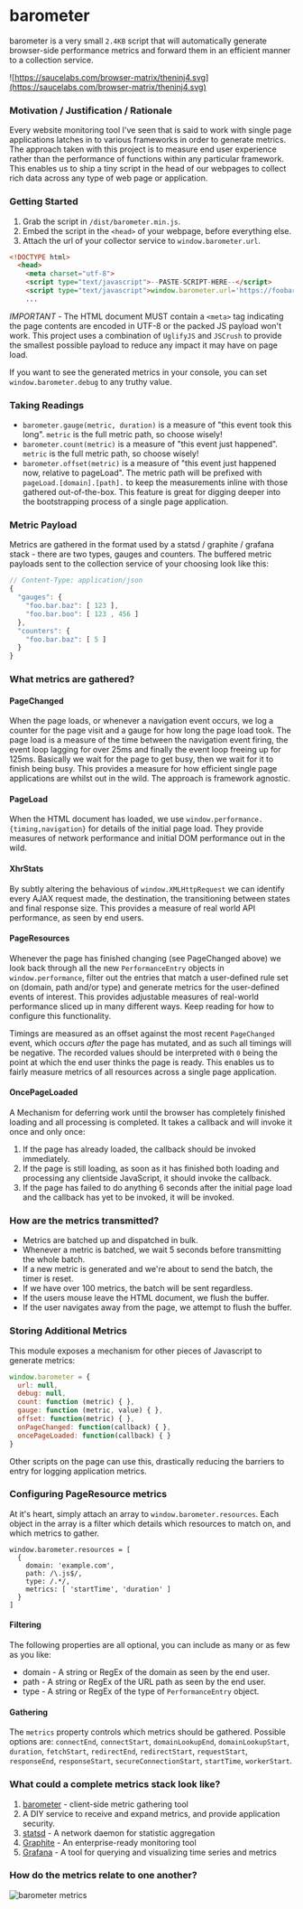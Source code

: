 # barometer

barometer is a very small `2.4KB` script that will automatically generate browser-side performance metrics and forward them in an efficient manner to a collection service.

![https://saucelabs.com/browser-matrix/theninj4.svg](https://saucelabs.com/browser-matrix/theninj4.svg)

### Motivation / Justification / Rationale

Every website monitoring tool I've seen that is said to work with single page applications latches in to various frameworks in order to generate metrics. The approach taken with this project is to measure end user experience rather than the performance of functions within any particular framework. This enables us to ship a tiny script in the head of our webpages to collect rich data across any type of web page or application.

### Getting Started

1. Grab the script in `/dist/barometer.min.js`.
2. Embed the script in the `<head>` of your webpage, before everything else.
3. Attach the url of your collector service to `window.barometer.url`.

```html
<!DOCTYPE html>
  <head>
    <meta charset="utf-8">
    <script type="text/javascript">--PASTE-SCRIPT-HERE--</script>
    <script type="text/javascript">window.barometer.url='https://foobar'</script>
    ...
```

*IMPORTANT* - The HTML document MUST contain a `<meta>` tag indicating the page contents are encoded in UTF-8 or the packed JS payload won't work. This project uses a combination of `UglifyJS` and `JSCrush` to provide the smallest possible payload to reduce any impact it may have on page load.

If you want to see the generated metrics in your console, you can set `window.barometer.debug` to any truthy value.

### Taking Readings

* `barometer.gauge(metric, duration)` is a measure of "this event took this long". `metric` is the full metric path, so choose wisely!
* `barometer.count(metric)` is a measure of "this event just happened". `metric` is the full metric path, so choose wisely!
* `barometer.offset(metric)` is a measure of "this event just happened now, relative to pageLoad". The metric path will be prefixed with `pageLoad.[domain].[path].` to keep the measurements inline with those gathered out-of-the-box. This feature is great for digging deeper into the bootstrapping process of a single page application.

### Metric Payload

Metrics are gathered in the format used by a statsd / graphite / grafana stack - there are two types, gauges and counters. The buffered metric payloads sent to the collection service of your choosing look like this:
```javascript
// Content-Type: application/json
{
  "gauges": {
    "foo.bar.baz": [ 123 ],
    "foo.bar.boo": [ 123 , 456 ]
  },
  "counters": {
    "foo.bar.baz": [ 5 ]
  }
}
```

### What metrics are gathered?

#### PageChanged
When the page loads, or whenever a navigation event occurs, we log a counter for the page visit and a gauge for how long the page load took. The page load is a measure of the time between the navigation event firing, the event loop lagging for over 25ms and finally the event loop freeing up for 125ms. Basically we wait for the page to get busy, then we wait for it to finish being busy. This provides a measure for how efficient single page applications are whilst out in the wild. The approach is framework agnostic.

#### PageLoad
When the HTML document has loaded, we use `window.performance.{timing,navigation}` for details of the initial page load. They provide measures of network performance and initial DOM performance out in the wild.

#### XhrStats
By subtly altering the behavious of `window.XMLHttpRequest` we can identify every AJAX request made, the destination, the transitioning between states and final response size. This provides a measure of real world API performance, as seen by end users.

#### PageResources
Whenever the page has finished changing (see PageChanged above) we look back through all the new `PerformanceEntry` objects in `window.performance`, filter out the entries that match a user-defined rule set on (domain, path and/or type) and generate metrics for the user-defined events of interest. This provides adjustable measures of real-world performance sliced up in many different ways. Keep reading for how to configure this functionality.

Timings are measured as an offset against the most recent `PageChanged` event, which occurs *after* the page has mutated, and as such all timings will be negative. The recorded values should be interpreted with `0` being the point at which the end user thinks the page is ready. This enables us to fairly measure metrics of all resources across a single page application.

#### OncePageLoaded
A Mechanism for deferring work until the browser has completely finished loading and all processing is completed. It takes a callback and will invoke it once and only once:

1. If the page has already loaded, the callback should be invoked immediately.
2. If the page is still loading, as soon as it has finished both loading and processing any clientside JavaScript, it should invoke the callback.
3. If the page has failed to do anything 6 seconds after the initial page load and the callback has yet to be invoked, it will be invoked.


### How are the metrics transmitted?

* Metrics are batched up and dispatched in bulk.
* Whenever a metric is batched, we wait 5 seconds before transmitting the whole batch.
* If a new metric is generated and we're about to send the batch, the timer is reset.
* If we have over 100 metrics, the batch will be sent regardless.
* If the users mouse leave the HTML document, we flush the buffer.
* If the user navigates away from the page, we attempt to flush the buffer.

### Storing Additional Metrics

This module exposes a mechanism for other pieces of Javascript to generate metrics:
```javascript
window.barometer = {
  url: null,
  debug: null,
  count: function (metric) { },
  gauge: function (metric, value) { },
  offset: function(metric) { },
  onPageChanged: function(callback) { },
  oncePageLoaded: function(callback) { }
}
```
Other scripts on the page can use this, drastically reducing the barriers to entry for logging application metrics.

### Configuring PageResource metrics

At it's heart, simply attach an array to `window.barometer.resources`. Each object in the array is a filter which details which resources to match on, and which metrics to gather.

```
window.barometer.resources = [
  {
    domain: 'example.com',
    path: /\.js$/,
    type: /.*/,
    metrics: [ 'startTime', 'duration' ]
  }
]
```

#### Filtering

The following properties are all optional, you can include as many or as few as you like:

 * domain - A string or RegEx of the domain as seen by the end user.
 * path - A string or RegEx of the URL path as seen by the end user.
 * type - A string or RegEx of the type of `PerformanceEntry` object.

#### Gathering

The `metrics` property controls which metrics should be gathered. Possible options are: `connectEnd`, `connectStart`, `domainLookupEnd`, `domainLookupStart`, `duration`, `fetchStart`, `redirectEnd`, `redirectStart`, `requestStart`, `responseEnd`, `responseStart`, `secureConnectionStart`, `startTime`, `workerStart`.

### What could a complete metrics stack look like?

1. [barometer](https://github.com/holidayextras/barometer) - client-side metric gathering tool
2. A DIY service to receive and expand metrics, and provide application security.
3. [statsd](https://github.com/etsy/statsd) - A network daemon for statistic aggregation
4. [Graphite](https://graphiteapp.org/#gettingStarted) - An enterprise-ready monitoring tool
5. [Grafana](http://grafana.org/) - A tool for querying and visualizing time series and metrics

### How do the metrics relate to one another?

![barometer metrics](https://cloud.githubusercontent.com/assets/3055120/17925021/1e8788d8-69e3-11e6-9b66-0a8737d0a07b.png)
